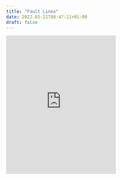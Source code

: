 ```yaml
---
title: "Fault Lines"
date: 2022-02-21T08:47:11+01:00
draft: false
---
```


<iframe src="https://open.spotify.com/embed/track/6XmQee3vwHAU4Ry0s2FEfF" width="300" height="380" frameborder="0" allowtransparency="true" allow="encrypted-media"></iframe>
